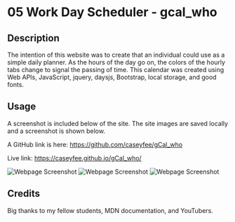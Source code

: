 # 05 Work Day Scheduler - gcal_who

## Description

The intention of this website was to create that an individual could use as a simple daily planner. As the hours of the day go on, the colors of the hourly tabs change to signal the passing of time. This calendar was created using Web APIs, JavaScript, jquery, daysjs, Bootstrap, local storage, and good fonts. 

## Usage

A screenshot is included below of the site. The site images are saved locally and a screenshot is shown below.


A GitHub link is here: https://github.com/caseyfee/gCal_who


Live link: https://caseyfee.github.io/gCal_who/

![Webpage Screenshot](assets/images/quizHomepage.png)
![Webpage Screenshot](assets/images/quizQuestion.png)
![Webpage Screenshot](assets/images/quizEnd.png)

## Credits

Big thanks to my fellow students, MDN documentation, and YouTubers.



